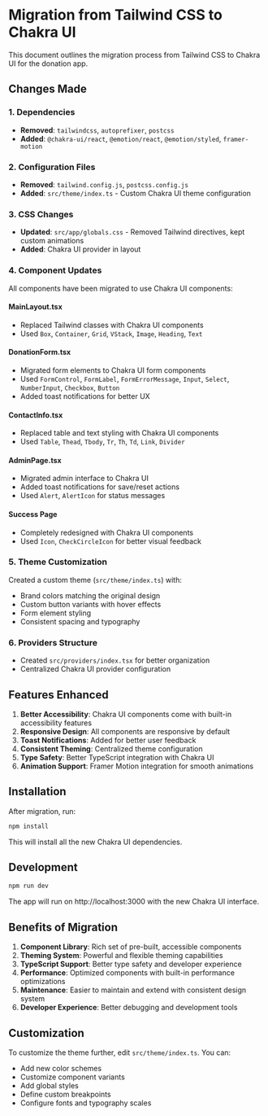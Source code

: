 # Migration from Tailwind CSS to Chakra UI

This document outlines the migration process from Tailwind CSS to Chakra UI for the donation app.

## Changes Made

### 1. Dependencies
- **Removed**: `tailwindcss`, `autoprefixer`, `postcss`
- **Added**: `@chakra-ui/react`, `@emotion/react`, `@emotion/styled`, `framer-motion`

### 2. Configuration Files
- **Removed**: `tailwind.config.js`, `postcss.config.js`
- **Added**: `src/theme/index.ts` - Custom Chakra UI theme configuration

### 3. CSS Changes
- **Updated**: `src/app/globals.css` - Removed Tailwind directives, kept custom animations
- **Added**: Chakra UI provider in layout

### 4. Component Updates
All components have been migrated to use Chakra UI components:

#### MainLayout.tsx
- Replaced Tailwind classes with Chakra UI components
- Used `Box`, `Container`, `Grid`, `VStack`, `Image`, `Heading`, `Text`

#### DonationForm.tsx
- Migrated form elements to Chakra UI form components
- Used `FormControl`, `FormLabel`, `FormErrorMessage`, `Input`, `Select`, `NumberInput`, `Checkbox`, `Button`
- Added toast notifications for better UX

#### ContactInfo.tsx
- Replaced table and text styling with Chakra UI components
- Used `Table`, `Thead`, `Tbody`, `Tr`, `Th`, `Td`, `Link`, `Divider`

#### AdminPage.tsx
- Migrated admin interface to Chakra UI
- Added toast notifications for save/reset actions
- Used `Alert`, `AlertIcon` for status messages

#### Success Page
- Completely redesigned with Chakra UI components
- Used `Icon`, `CheckCircleIcon` for better visual feedback

### 5. Theme Customization
Created a custom theme (`src/theme/index.ts`) with:
- Brand colors matching the original design
- Custom button variants with hover effects
- Form element styling
- Consistent spacing and typography

### 6. Providers Structure
- Created `src/providers/index.tsx` for better organization
- Centralized Chakra UI provider configuration

## Features Enhanced

1. **Better Accessibility**: Chakra UI components come with built-in accessibility features
2. **Responsive Design**: All components are responsive by default
3. **Toast Notifications**: Added for better user feedback
4. **Consistent Theming**: Centralized theme configuration
5. **Type Safety**: Better TypeScript integration with Chakra UI
6. **Animation Support**: Framer Motion integration for smooth animations

## Installation

After migration, run:

```bash
npm install
```

This will install all the new Chakra UI dependencies.

## Development

```bash
npm run dev
```

The app will run on http://localhost:3000 with the new Chakra UI interface.

## Benefits of Migration

1. **Component Library**: Rich set of pre-built, accessible components
2. **Theming System**: Powerful and flexible theming capabilities
3. **TypeScript Support**: Better type safety and developer experience
4. **Performance**: Optimized components with built-in performance optimizations
5. **Maintenance**: Easier to maintain and extend with consistent design system
6. **Developer Experience**: Better debugging and development tools

## Customization

To customize the theme further, edit `src/theme/index.ts`. You can:
- Add new color schemes
- Customize component variants
- Add global styles
- Define custom breakpoints
- Configure fonts and typography scales
